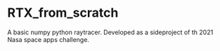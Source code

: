 # RTX_from_scratch
A basic numpy python raytracer. Developed as a sideproject of th 2021 Nasa space apps challenge.
